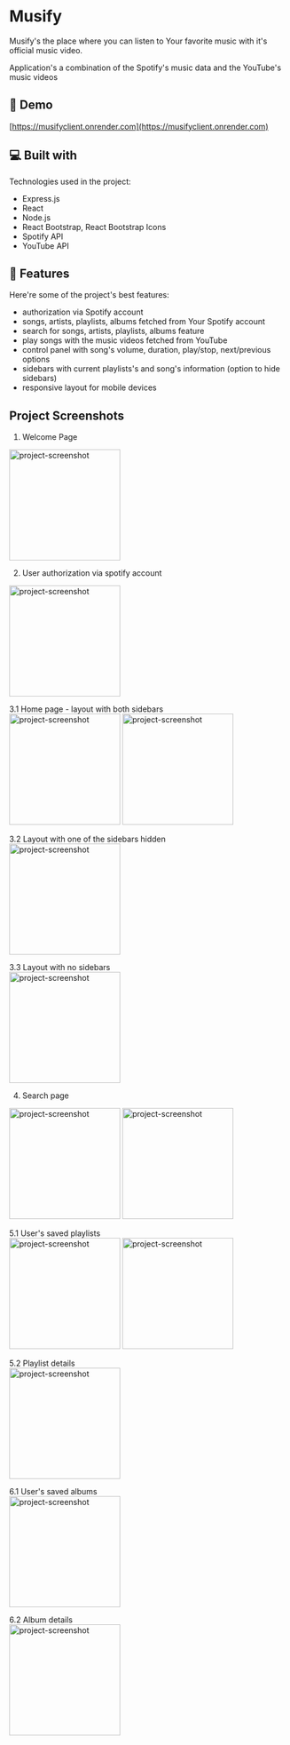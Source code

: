 <h1 id="title">Musify</h1>
<p id="description">Musify's the place where you can listen to Your favorite music with it's official music video.</p>
<p id="description">Application's a combination of the Spotify's music data and the YouTube's music videos</p>

<h2>🚀 Demo</h2
                      
[https://musifyclient.onrender.com](https://musifyclient.onrender.com)

<h2>💻 Built with</h2>

Technologies used in the project:

*   Express.js
*   React
*   Node.js
*   React Bootstrap, React Bootstrap Icons
*   Spotify API
*   YouTube API
  
<h2>🧐 Features</h2>

Here're some of the project's best features:

*   authorization via Spotify account
*   songs, artists, playlists, albums fetched from Your Spotify account
*   search for songs, artists, playlists, albums feature
*   play songs with the music videos fetched from YouTube
*   control panel with song's volume, duration, play/stop, next/previous options
*   sidebars with current playlists's and song's information (option to hide sidebars)
*   responsive layout for mobile devices

<h2>Project Screenshots</h2>

1. Welcome Page </br>
<img src="https://github.com/m29dev/Musify/assets/123384597/d1d8d644-9429-45a8-86b8-e72a27d6e945" alt="project-screenshot" height="200">

2. User authorization via spotify account </br>
<img src="https://github.com/m29dev/Musify/assets/123384597/38ebe4e5-6205-4f57-bdb9-a8650621e97d" alt="project-screenshot" height="200">

3.1 Home page - layout with both sidebars </br>
<img src="https://github.com/m29dev/Musify/assets/123384597/1f00153b-e9a4-4e5e-911f-690a7cfbbb5a" alt="project-screenshot" height="200">
<img src="https://github.com/m29dev/Musify/assets/123384597/94e09434-875c-47fa-b9b9-36cc47bb4c86" alt="project-screenshot" height="200">

3.2 Layout with one of the sidebars hidden </br>
<img src="https://github.com/m29dev/Musify/assets/123384597/985181d4-da6a-4b0d-8d02-76dfe1fd4fb9" alt="project-screenshot" height="200">

3.3 Layout with no sidebars </br>
<img src="https://github.com/m29dev/Musify/assets/123384597/98771ee3-8298-4292-97da-97fbdde0a38e" alt="project-screenshot" height="200">

4. Search page </br>
<img src="https://github.com/m29dev/Musify/assets/123384597/a3296af4-7adf-45f6-ae71-f382309b271e" alt="project-screenshot" height="200">
<img src="https://github.com/m29dev/Musify/assets/123384597/2bf50c65-d816-4c38-ad0e-34fed0d3fbb3" alt="project-screenshot" height="200">

5.1 User's saved playlists </br>
<img src="https://github.com/m29dev/Musify/assets/123384597/cbe40fdd-ea6e-4055-8bd1-aaff6ff34c78" alt="project-screenshot" height="200">
<img src="https://github.com/m29dev/Musify/assets/123384597/a1d066f9-1c17-4561-b3e9-10b4c3ce89a6" alt="project-screenshot" height="200">

5.2 Playlist details </br>
<img src="https://github.com/m29dev/Musify/assets/123384597/64fb804b-1a78-4efd-934a-f4332958611c" alt="project-screenshot" height="200">

6.1 User's saved albums </br>
<img src="https://github.com/m29dev/Musify/assets/123384597/23941f8d-278b-4333-afe4-b6ba2efee68b" alt="project-screenshot" height="200">

6.2 Album details </br>
<img src="https://github.com/m29dev/Musify/assets/123384597/8fcc52aa-9679-4aee-945d-17a8f35e2bbd" alt="project-screenshot" height="200">
